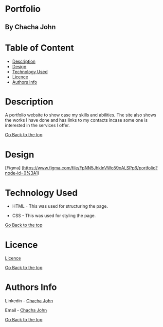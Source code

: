 # Portfolio

## By Chacha John 

# Table of Content

+ [Description](#description)
+ [Design](#design)
+ [Technology Used](#technology-used)
+ [Licence](#licence)
+ [Authors Info](#authors-Info)

# Description
<p>A portfolio website to show case my skills and abilities. The site also shows the works I have done and has links to my contacts incase some one is interested  in the services I offer.</p>

[Go Back to the top](#Portfolio)

# Design
[Figma] (https://www.figma.com/file/FpNN5JhklnVWo59oALSPp6/portfolio?node-id=0%3A1)

# Technology Used
* HTML - This was used for structuring the page.

* CSS - This was used for styling the page.


[Go Back to the top](#Portfolio)

# Licence

[Licence](LICENSE)

[Go Back to the top](#Portfolio)

# Authors Info

Linkedin - [Chacha John](https://www.linkedin.com/in/rikonnect/)

Email - [Chacha John](mailto:chacha.john@student.moringaschool.com)

[Go Back to the top](#Portfolio)
